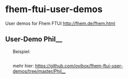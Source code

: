 # fhem-ftui-user-demos
<p>User demos for Fhem FTUI <a href="http://fhem.de/fhem.html">    http://fhem.de/fhem.html</a></p>


<h2>
<a id="user-content-requires" class="anchor" href="#requires" aria-hidden="true"><span class="octicon octicon-link"></span></a>User-Demo Phil__</h2>

<ul>
<p>Beispiel:</p>
</ul>

<p><img src="https://github.com/ovibox/fhem-ftui-user-demos/blob/master/Phil__/screenshots/index.JPG" alt="" data-canonical-src="https://github.com/ovibox/fhem-ftui-user-demos/blob/master/Phil__/screenshots/index.JPG" style="max-width:100%;"></p>

<ul>
<p>mehr hier: <a href="https://github.com/ovibox/fhem-ftui-user-demos/tree/master/Phil__">https://github.com/ovibox/fhem-ftui-user-demos/tree/master/Phil__</a></p>
</ul>
